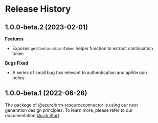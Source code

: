 # Release History

## 1.0.0-beta.2 (2023-02-01)

**Features**

  - Exposes `getContinuationToken` helper function to extract continuation token

**Bugs Fixed**

  - A series of small bug fixs relevant to authentication and apiVersion policy

## 1.0.0-beta.1 (2022-06-28)

The package of @azure/arm-resourceconnector is using our next generation design principles. To learn more, please refer to our documentation [Quick Start](https://aka.ms/js-track2-quickstart).
